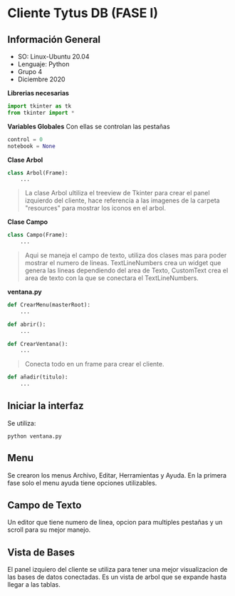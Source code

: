 # Cliente Tytus DB (FASE I)

## Información General
- SO: Linux-Ubuntu 20.04
- Lenguaje: Python
- Grupo 4
- Diciembre 2020

**Librerias necesarias**

```python
import tkinter as tk
from tkinter import *
```

**Variables Globales**
Con ellas se controlan las pestañas

```python
control = 0
notebook = None
```

**Clase Arbol**

```python
class Arbol(Frame):
    ...
```

> La clase Arbol ultiliza el treeview de Tkinter para crear el panel izquierdo del cliente, hace referencia a las imagenes de la carpeta "resources" para mostrar los iconos en el arbol.

**Clase Campo**

```python
class Campo(Frame):
    ...
```

> Aqui se maneja el campo de texto, utiliza dos clases mas para poder mostrar el numero de lineas. TextLineNumbers crea un widget que genera las lineas dependiendo del area de Texto, CustomText crea el area de texto con la que se conectara el TextLineNumbers.

**ventana.py**

```python
def CrearMenu(masterRoot):
    ...
```

```python
def abrir():
    ...
```

```python
def CrearVentana():
    ...
```
> Conecta todo en un frame para crear el cliente.

```python
def añadir(titulo):
    ...
```

## Iniciar la interfaz

Se utiliza:
```
python ventana.py
```

## Menu
Se crearon los menus Archivo, Editar, Herramientas y Ayuda. En la primera fase solo el menu ayuda tiene opciones utilizables.

## Campo de Texto
Un editor que tiene numero de linea, opcion para multiples pestañas y un scroll para su mejor manejo.

## Vista de Bases
El panel izquiero del cliente se utiliza para tener una mejor visualizacion de las bases de datos conectadas. Es un vista de arbol que se expande hasta llegar a las tablas.

